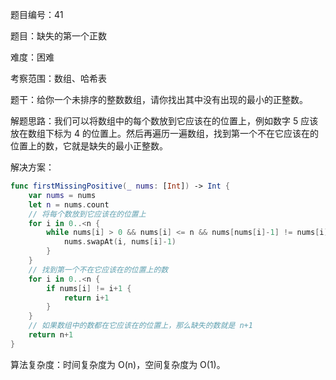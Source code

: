 题目编号：41

题目：缺失的第一个正数

难度：困难

考察范围：数组、哈希表

题干：给你一个未排序的整数数组，请你找出其中没有出现的最小的正整数。

解题思路：我们可以将数组中的每个数放到它应该在的位置上，例如数字 5 应该放在数组下标为 4 的位置上。然后再遍历一遍数组，找到第一个不在它应该在的位置上的数，它就是缺失的最小正整数。

解决方案：

```swift
func firstMissingPositive(_ nums: [Int]) -> Int {
    var nums = nums
    let n = nums.count
    // 将每个数放到它应该在的位置上
    for i in 0..<n {
        while nums[i] > 0 && nums[i] <= n && nums[nums[i]-1] != nums[i] {
            nums.swapAt(i, nums[i]-1)
        }
    }
    // 找到第一个不在它应该在的位置上的数
    for i in 0..<n {
        if nums[i] != i+1 {
            return i+1
        }
    }
    // 如果数组中的数都在它应该在的位置上，那么缺失的数就是 n+1
    return n+1
}
```

算法复杂度：时间复杂度为 O(n)，空间复杂度为 O(1)。